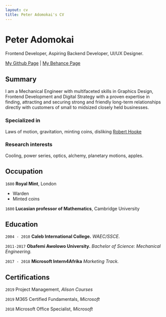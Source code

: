 ```yaml
---
layout: cv
title: Peter Adomokai's CV
---
```

# Peter Adomokai
Frontend Developer, Aspiring Backend Developer, UI/UX Designer.

<div id="webaddress">
<a href="https://github.com/shoxadomokai">My Github Page</a>
| <a href="https://www.behance.net/ShoxAdomokai">My Behance Page</a>
</div>


## Summary

I am a Mechanical Engineer with multifaceted skills in Graphics Design, Frontend Development and Digital
Strategy with a proven expertise in finding, attracting and securing strong and friendly long-term relationships directly with
customers of small to midsized closely held businesses.

### Specialized in

Laws of motion, gravitation, minting coins, disliking [Robert Hooke](http://en.wikipedia.org/wiki/Robert_Hooke)


### Research interests

Cooling, power series, optics, alchemy, planetary motions, apples.


## Occupation

`1600`
__Royal Mint__, London

- Warden
- Minted coins

`1600`
__Lucasian professor of Mathematics__, Cambridge University


## Education

`2004 - 2010`
__Caleb International College.__
_WAEC/SSCE._

`2011-2017`
__Obafemi Awolowo University.__
_Bachelor of Science: Mechanical Engineering._

`2017 - 2018`
__Microsoft Intern4Afrika__
_Marketing Track._

## Certifications

`2019`
Project Management, *Alison Courses*

`2019`
M365 Certified Fundamentals, *Microsoft*

`2018`
Microsoft Office Specialist, *Microsoft*

<!-- ### Footer

Last updated: May 2013 -->


